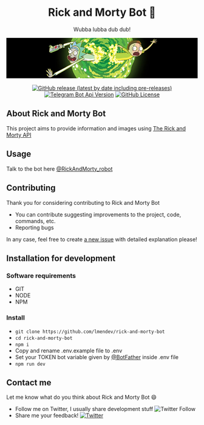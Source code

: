 <h1 align="center">Rick and Morty Bot 🤖</h1>

<p align="center">Wubba lubba dub dub!</p>

<div align="center">

![banner image](./.assets/banner.jpg)

[![GitHub release (latest by date including pre-releases)](https://img.shields.io/github/v/release/lmendev/shaman-king-api?include_prereleases)](https://github.com/Lmendev/rick-and-morty-bot/releases)
[![Telegram Bot Api Version](https://img.shields.io/badge/Bot%20API-v.5.4-00aced.svg?style=flat-square&logo=telegram)](https://core.telegram.org/bots/api)
[![GitHub License](https://img.shields.io/github/license/Lmendev/rick-and-morty-bot?style=flat-square)](https://core.telegram.org/bots/api)
</div>

## About Rick and Morty Bot

This project aims to provide information and images using [The Rick and Morty API](https://rickandmortyapi.com/)

## Usage

Talk to the bot here [@RickAndMorty_robot](https://t.me/RickAndMorty_robot)

## Contributing

Thank you for considering contributing to Rick and Morty Bot

- You can contribute suggesting improvements to the project, code, commands, etc.
- Reporting bugs 

In any case, feel free to create [a new issue](https://github.com/lmendev/rick-and-morty-bot/issues) with detailed explanation please!
## Installation for development

### Software requirements

- GIT
- NODE
- NPM
### Install

* `git clone https://github.com/lmendev/rick-and-morty-bot`
* `cd rick-and-morty-bot`
* `npm i`
* Copy and rename .env.example file to .env
* Set your TOKEN bot variable given by [@BotFather](https://t.me/botfather) inside .env file
* `npm run dev`

## Contact me
Let me know what do you think about Rick and Morty Bot 😄

- Follow me on Twitter, I usually share development stuff <img alt="Twitter Follow" src="https://img.shields.io/twitter/follow/Lmendev?style=social"> 
- Share me your feedback! <a href="https://twitter.com/intent/tweet?text=Hi! @Lmendev I just saw your project &url=https%3A%2F%2Fgithub.com%2FLmendev%2Frick-and-morty-bot"><img alt="Twitter" src="https://img.shields.io/twitter/url?style=social&url=https%3A%2F%2Ftwitter.com%2FLmendev"></a>
